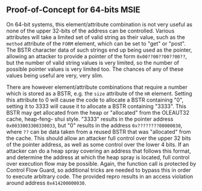 Proof-of-Concept for 64-bits MSIE
------------------------
On 64-bit systems, this element/attribute combination is not very useful as
none of the upper 32-bits of the address can be controlled. Various attributes
will take a limited set of valid string as their value, such as the `method`
attribute of the `FORM` element, which can be set to "get" or "post". The BSTR
character data of such strings end up being used as the pointer, allowing an
attacker to provide a pointer of the form `0x00??00??00??00??`, but the number of
valid string values is very limited, so the number of possible pointer values
is very limited too. The chances of any of these values being useful are very,
very slim.

There are however element/attribute combinations that require a number which is
stored as a BSTR, e.g. the `size` attribute of the `HR` element. Setting this
attribute to 0 will cause the code to allocate a BSTR containing "0", setting
it to 3333 will cause it to allocate a BSTR containing "3333". This BSTR may
get allocated from the heap or "allocated" from the OLEAUT32 cache, heap-feng-
shui style. "3333" results in the pointer address `0x0033003300330033`, but "0"
results in the address `0x????????00000030`, where `??` can be data taken from
a reused BSTR that was "allocated" from the cache. This should allow an attacker
full control over the upper 32 bits of the pointer address, as well as some
control over the lower 4 bits. If an attacker can do a heap spray covering an
address that follows this format, and determine the address at which the heap
spray is located, full control over execution flow may be possible. Again, the
function call is protected by Control Flow Guard, so additional tricks are
needed to bypass this in order to execute arbitrary code. The provided repro
results in an access violation around address `0x414200000030`.

